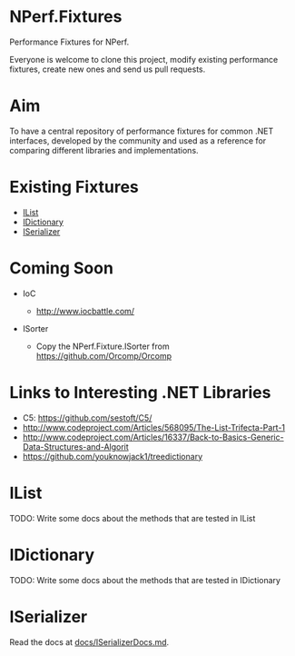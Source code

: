 NPerf.Fixtures
==============

Performance Fixtures for NPerf.

Everyone is welcome to clone this project, modify existing performance fixtures, create new ones and send us pull requests.

Aim
====

To have a central repository of performance fixtures for common .NET interfaces, developed by the community and used as a reference for comparing different libraries and implementations.


Existing Fixtures
=================

- [IList](#ilist)
- [IDictionary](#idictionary)
- [ISerializer](#iserializer)


Coming Soon
============

- IoC
	- http://www.iocbattle.com/

- ISorter
	- Copy the NPerf.Fixture.ISorter from https://github.com/Orcomp/Orcomp



Links to Interesting .NET Libraries
===================================

- C5: https://github.com/sestoft/C5/
- http://www.codeproject.com/Articles/568095/The-List-Trifecta-Part-1
- http://www.codeproject.com/Articles/16337/Back-to-Basics-Generic-Data-Structures-and-Algorit
- https://github.com/youknowjack1/treedictionary

IList
======
TODO: Write some docs about the methods that are tested in IList


IDictionary
===========
TODO: Write some docs about the methods that are tested in IDictionary


ISerializer
===========
Read the docs at [docs/ISerializerDocs.md](docs/ISerializerDocs.md).

